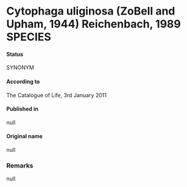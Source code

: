 # Cytophaga uliginosa (ZoBell and Upham, 1944) Reichenbach, 1989 SPECIES

#### Status
SYNONYM

#### According to
The Catalogue of Life, 3rd January 2011

#### Published in
null

#### Original name
null

### Remarks
null